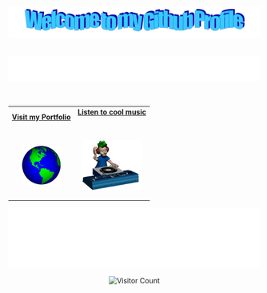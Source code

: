 <!-- "Hero" Header -->
<div atyle="text-align-center">
  <img src="./images/welcome.png" style="max-width: 100%;" alt="Welcome to my Github Profile" />
  <br />
  <br />
  <br />

<img src="./images/Personal_note.svg" height="50" alt="My Name is Anil and I like MERN" />

  <br />
  <br />
  <br />

</div>

<!-- Social -->
<table width="100%" align="center">
<tr>
<td align="center">
<a href="https://anil639.github.io/portfolio/">
<strong>Visit my Portfolio </strong>
<br />
<br />
<br />

<p>

<img alt="Globe" height="80" src="./images/globe.gif">
</a>
</p>

</td>

<td align="center">
<a href="https://www.youtube.com/watch?v=Z7yjP-6Uxe8">
<strong>Listen to cool music</strong>
<br />
<br />
<br />

<p>
<img height="100" alt="Music" src="./images/music.gif"> 
</a>
</p>

</td>
</tr>
</table>

<!-- Footer -->

<div align="center">

<img height="120" alt="Thanks for visiting me" width="100%" src="./images/footerNote.svg" />
<br />

![Visitor Count](https://profile-counter.glitch.me/anil639/count.svg)

</div>
